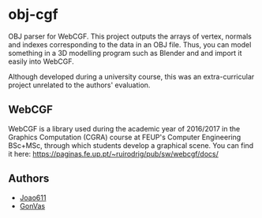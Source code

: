 # obj-cgf

OBJ parser for WebCGF.
This project outputs the arrays of vertex, normals and indexes corresponding to the data in an OBJ file. Thus, you can model something in a 3D modelling program such as Blender and and import it easily into WebCGF.

Although developed during a university course, this was an extra-curricular project unrelated to the authors' evaluation.

## WebCGF

WebCGF is a library used during the academic year of 2016/2017 in the Graphics Computation (CGRA) course at FEUP's Computer Engineering BSc+MSc, through which students develop a graphical scene. You can find it here: https://paginas.fe.up.pt/~ruirodrig/pub/sw/webcgf/docs/

## Authors
- [Joao611](https://github.com/Joao611)
- [GonVas](https://github.com/GonVas)
